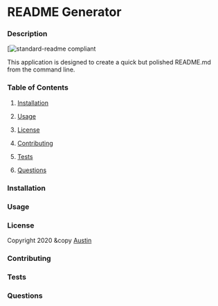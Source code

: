 
# README Generator

### Description
[![standard-readme compliant](https://img.shields.io/badge/Austin's-README%20Generator-lightgrey)

This application is designed to create a quick but polished README.md from the command line.

### Table of Contents 

1. [Installation](#installation)

2. [Usage](#usage)

3. [License](#license)

4. [Contributing](#contributing)

5. [Tests](#tests)

6. [Questions](#questions)

### Installation

### Usage

### License
Copyright 2020 &copy [Austin](https://austin-ricketts.github.io/Responsive-Portfolio/)

### Contributing

### Tests

### Questions


